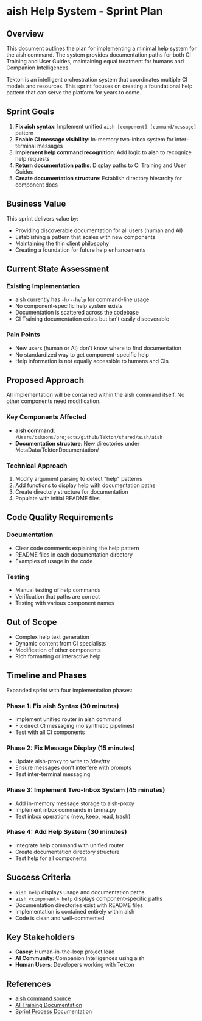 # aish Help System - Sprint Plan

## Overview

This document outlines the plan for implementing a minimal help system for the aish command. The system provides documentation paths for both CI Training and User Guides, maintaining equal treatment for humans and Companion Intelligences.

Tekton is an intelligent orchestration system that coordinates multiple CI models and resources. This sprint focuses on creating a foundational help pattern that can serve the platform for years to come.

## Sprint Goals

1. **Fix aish syntax**: Implement unified `aish [component] [command/message]` pattern
2. **Enable CI message visibility**: In-memory two-inbox system for inter-terminal messages
3. **Implement help command recognition**: Add logic to aish to recognize help requests
4. **Return documentation paths**: Display paths to CI Training and User Guides
5. **Create documentation structure**: Establish directory hierarchy for component docs

## Business Value

This sprint delivers value by:

- Providing discoverable documentation for all users (human and AI)
- Establishing a pattern that scales with new components
- Maintaining the thin client philosophy
- Creating a foundation for future help enhancements

## Current State Assessment

### Existing Implementation

- aish currently has `-h/--help` for command-line usage
- No component-specific help system exists
- Documentation is scattered across the codebase
- CI Training documentation exists but isn't easily discoverable

### Pain Points

- New users (human or AI) don't know where to find documentation
- No standardized way to get component-specific help
- Help information is not equally accessible to humans and CIs

## Proposed Approach

All implementation will be contained within the aish command itself. No other components need modification.

### Key Components Affected

- **aish command**: `/Users/cskoons/projects/github/Tekton/shared/aish/aish`
- **Documentation structure**: New directories under MetaData/TektonDocumentation/

### Technical Approach

1. Modify argument parsing to detect "help" patterns
2. Add functions to display help with documentation paths
3. Create directory structure for documentation
4. Populate with initial README files

## Code Quality Requirements

### Documentation

- Clear code comments explaining the help pattern
- README files in each documentation directory
- Examples of usage in the code

### Testing

- Manual testing of help commands
- Verification that paths are correct
- Testing with various component names

## Out of Scope

- Complex help text generation
- Dynamic content from CI specialists
- Modification of other components
- Rich formatting or interactive help

## Timeline and Phases

Expanded sprint with four implementation phases:

### Phase 1: Fix aish Syntax (30 minutes)
- Implement unified router in aish command
- Fix direct CI messaging (no synthetic pipelines)
- Test with all CI components

### Phase 2: Fix Message Display (15 minutes)
- Update aish-proxy to write to /dev/tty
- Ensure messages don't interfere with prompts
- Test inter-terminal messaging

### Phase 3: Implement Two-Inbox System (45 minutes)
- Add in-memory message storage to aish-proxy
- Implement inbox commands in terma.py
- Test inbox operations (new, keep, read, trash)

### Phase 4: Add Help System (30 minutes)
- Integrate help command with unified router
- Create documentation directory structure
- Test help for all components

## Success Criteria

- `aish help` displays usage and documentation paths
- `aish <component> help` displays component-specific paths
- Documentation directories exist with README files
- Implementation is contained entirely within aish
- Code is clean and well-commented

## Key Stakeholders

- **Casey**: Human-in-the-loop project lead
- **AI Community**: Companion Intelligences using aish
- **Human Users**: Developers working with Tekton

## References

- [aish command source](/Users/cskoons/projects/github/Tekton/shared/aish/aish)
- [AI Training Documentation](/Users/cskoons/projects/github/Tekton/MetaData/TektonDocumentation/AITraining/)
- [Sprint Process Documentation](/Users/cskoons/projects/github/Tekton/MetaData/DevelopmentSprints/README.md)